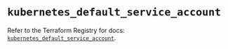 # `kubernetes_default_service_account`

Refer to the Terraform Registry for docs: [`kubernetes_default_service_account`](https://registry.terraform.io/providers/hashicorp/kubernetes/2.30.0/docs/resources/default_service_account).
